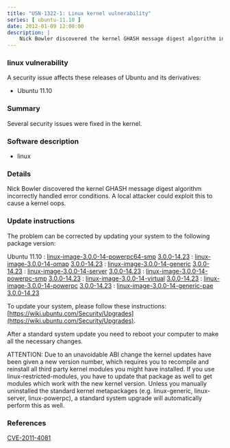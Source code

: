 ```yaml
---
title: "USN-1322-1: Linux kernel vulnerability"
series: [ ubuntu-11.10 ]
date: 2012-01-09 12:00:00
description: |
    Nick Bowler discovered the kernel GHASH message digest algorithm incorrectly handled error conditions. A local attacker could exploit this to cause a kernel oops. 
--- 
```

 
### linux vulnerability

A security issue affects these releases of Ubuntu and its derivatives:

* Ubuntu 11.10

### Summary

Several security issues were fixed in the kernel. 

### Software description

* linux 

### Details

Nick Bowler discovered the kernel GHASH message digest algorithm incorrectly handled error conditions. A local attacker could exploit this to cause a kernel oops. 

### Update instructions

The problem can be corrected by updating your system to the following package version:

Ubuntu 11.10
 : [linux-image-3.0.0-14-powerpc64-smp](https://launchpad.net/ubuntu/+source/linux) <span> [3.0.0-14.23](https://launchpad.net/ubuntu/+source/linux/3.0.0-14.23) </span> 
 : [linux-image-3.0.0-14-omap](https://launchpad.net/ubuntu/+source/linux) <span> [3.0.0-14.23](https://launchpad.net/ubuntu/+source/linux/3.0.0-14.23) </span> 
 : [linux-image-3.0.0-14-generic](https://launchpad.net/ubuntu/+source/linux) <span> [3.0.0-14.23](https://launchpad.net/ubuntu/+source/linux/3.0.0-14.23) </span> 
 : [linux-image-3.0.0-14-server](https://launchpad.net/ubuntu/+source/linux) <span> [3.0.0-14.23](https://launchpad.net/ubuntu/+source/linux/3.0.0-14.23) </span> 
 : [linux-image-3.0.0-14-powerpc-smp](https://launchpad.net/ubuntu/+source/linux) <span> [3.0.0-14.23](https://launchpad.net/ubuntu/+source/linux/3.0.0-14.23) </span> 
 : [linux-image-3.0.0-14-virtual](https://launchpad.net/ubuntu/+source/linux) <span> [3.0.0-14.23](https://launchpad.net/ubuntu/+source/linux/3.0.0-14.23) </span> 
 : [linux-image-3.0.0-14-powerpc](https://launchpad.net/ubuntu/+source/linux) <span> [3.0.0-14.23](https://launchpad.net/ubuntu/+source/linux/3.0.0-14.23) </span> 
 : [linux-image-3.0.0-14-generic-pae](https://launchpad.net/ubuntu/+source/linux) <span> [3.0.0-14.23](https://launchpad.net/ubuntu/+source/linux/3.0.0-14.23) </span> 

To update your system, please follow these instructions: [https://wiki.ubuntu.com/Security/Upgrades](https://wiki.ubuntu.com/Security/Upgrades).

After a standard system update you need to reboot your computer to make all the necessary changes.

ATTENTION: Due to an unavoidable ABI change the kernel updates have been given a new version number, which requires you to recompile and reinstall all third party kernel modules you might have installed. If you use linux-restricted-modules, you have to update that package as well to get modules which work with the new kernel version. Unless you manually uninstalled the standard kernel metapackages (e.g. linux-generic, linux-server, linux-powerpc), a standard system upgrade will automatically perform this as well. 

### References

 [CVE-2011-4081](http://people.ubuntu.com/~ubuntu-security/cve/CVE-2011-4081)
 
